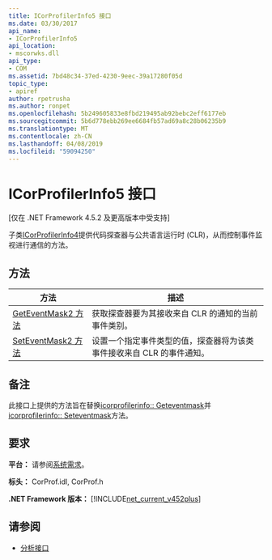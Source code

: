 ```yaml
---
title: ICorProfilerInfo5 接口
ms.date: 03/30/2017
api_name:
- ICorProfilerInfo5
api_location:
- mscorwks.dll
api_type:
- COM
ms.assetid: 7bd48c34-37ed-4230-9eec-39a17280f05d
topic_type:
- apiref
author: rpetrusha
ms.author: ronpet
ms.openlocfilehash: 5b249605833e8fbd219495ab92bebc2eff6177eb
ms.sourcegitcommit: 5b6d778ebb269ee6684fb57ad69a8c28b06235b9
ms.translationtype: MT
ms.contentlocale: zh-CN
ms.lasthandoff: 04/08/2019
ms.locfileid: "59094250"
---
```

# <a name="icorprofilerinfo5-interface"></a>ICorProfilerInfo5 接口
[仅在 .NET Framework 4.5.2 及更高版本中受支持]  
  
 子类[ICorProfilerInfo4](../../../../docs/framework/unmanaged-api/profiling/icorprofilerinfo4-interface.md)提供代码探查器与公共语言运行时 (CLR)，从而控制事件监视进行通信的方法。  
  
## <a name="methods"></a>方法  
  
|方法|描述|  
|------------|-----------------|  
|[GetEventMask2 方法](../../../../docs/framework/unmanaged-api/profiling/icorprofilerinfo5-geteventmask2-method.md)|获取探查器要为其接收来自 CLR 的通知的当前事件类别。|  
|[SetEventMask2 方法](../../../../docs/framework/unmanaged-api/profiling/icorprofilerinfo5-seteventmask2-method.md)|设置一个指定事件类型的值，探查器将为该类事件接收来自 CLR 的事件通知。|  
  
## <a name="remarks"></a>备注  
 此接口上提供的方法旨在替换[icorprofilerinfo:: Geteventmask](../../../../docs/framework/unmanaged-api/profiling/icorprofilerinfo-geteventmask-method.md)并[icorprofilerinfo:: Seteventmask](../../../../docs/framework/unmanaged-api/profiling/icorprofilerinfo-seteventmask-method.md)方法。  
  
## <a name="requirements"></a>要求  
 **平台：** 请参阅[系统需求](../../../../docs/framework/get-started/system-requirements.md)。  
  
 **标头：** CorProf.idl, CorProf.h  
  
 **.NET Framework 版本：** [!INCLUDE[net_current_v452plus](../../../../includes/net-current-v452plus-md.md)]  
  
## <a name="see-also"></a>请参阅

- [分析接口](../../../../docs/framework/unmanaged-api/profiling/profiling-interfaces.md)
